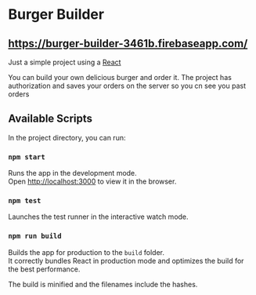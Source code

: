 # Burger Builder

## https://burger-builder-3461b.firebaseapp.com/

Just a simple project using a [React](https://reactjs.org/)

You can build your own delicious burger and order it. The project has authorization and saves your orders on the server so you cn see you past orders

## Available Scripts

In the project directory, you can run:

### `npm start`

Runs the app in the development mode.<br>
Open [http://localhost:3000](http://localhost:3000) to view it in the browser.

### `npm test`

Launches the test runner in the interactive watch mode.<br>

### `npm run build`

Builds the app for production to the `build` folder.<br>
It correctly bundles React in production mode and optimizes the build for the best performance.

The build is minified and the filenames include the hashes.<br>
